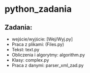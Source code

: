 # python_zadania

## Zadania:
* wejście/wyjście: [Wej/Wyj.py]
* Praca z plikami: (Files.py)
* Tekst: text.py
* Obliczenia i algorytmy: algorithm.py
* Klasy: complex.py
* Praca z danymi: parser_xml_zad.py
